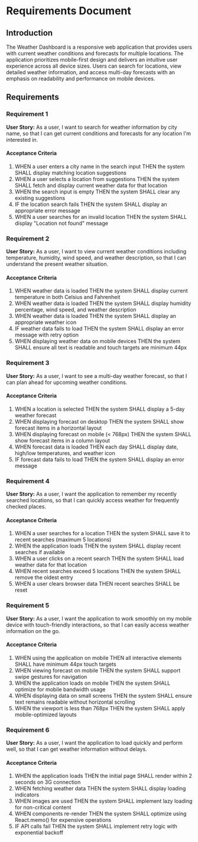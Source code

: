 # Requirements Document

## Introduction

The Weather Dashboard is a responsive web application that provides users with current weather conditions and forecasts for multiple locations. The application prioritizes mobile-first design and delivers an intuitive user experience across all device sizes. Users can search for locations, view detailed weather information, and access multi-day forecasts with an emphasis on readability and performance on mobile devices.

## Requirements

### Requirement 1

**User Story:** As a user, I want to search for weather information by city name, so that I can get current conditions and forecasts for any location I'm interested in.

#### Acceptance Criteria

1. WHEN a user enters a city name in the search input THEN the system SHALL display matching location suggestions
2. WHEN a user selects a location from suggestions THEN the system SHALL fetch and display current weather data for that location
3. WHEN the search input is empty THEN the system SHALL clear any existing suggestions
4. IF the location search fails THEN the system SHALL display an appropriate error message
5. WHEN a user searches for an invalid location THEN the system SHALL display "Location not found" message

### Requirement 2

**User Story:** As a user, I want to view current weather conditions including temperature, humidity, wind speed, and weather description, so that I can understand the present weather situation.

#### Acceptance Criteria

1. WHEN weather data is loaded THEN the system SHALL display current temperature in both Celsius and Fahrenheit
2. WHEN weather data is loaded THEN the system SHALL display humidity percentage, wind speed, and weather description
3. WHEN weather data is loaded THEN the system SHALL display an appropriate weather icon
4. IF weather data fails to load THEN the system SHALL display an error message with retry option
5. WHEN displaying weather data on mobile devices THEN the system SHALL ensure all text is readable and touch targets are minimum 44px

### Requirement 3

**User Story:** As a user, I want to see a multi-day weather forecast, so that I can plan ahead for upcoming weather conditions.

#### Acceptance Criteria

1. WHEN a location is selected THEN the system SHALL display a 5-day weather forecast
2. WHEN displaying forecast on desktop THEN the system SHALL show forecast items in a horizontal layout
3. WHEN displaying forecast on mobile (< 768px) THEN the system SHALL show forecast items in a column layout
4. WHEN forecast data is loaded THEN each day SHALL display date, high/low temperatures, and weather icon
5. IF forecast data fails to load THEN the system SHALL display an error message

### Requirement 4

**User Story:** As a user, I want the application to remember my recently searched locations, so that I can quickly access weather for frequently checked places.

#### Acceptance Criteria

1. WHEN a user searches for a location THEN the system SHALL save it to recent searches (maximum 5 locations)
2. WHEN the application loads THEN the system SHALL display recent searches if available
3. WHEN a user clicks on a recent search THEN the system SHALL load weather data for that location
4. WHEN recent searches exceed 5 locations THEN the system SHALL remove the oldest entry
5. WHEN a user clears browser data THEN recent searches SHALL be reset

### Requirement 5

**User Story:** As a user, I want the application to work smoothly on my mobile device with touch-friendly interactions, so that I can easily access weather information on the go.

#### Acceptance Criteria

1. WHEN using the application on mobile THEN all interactive elements SHALL have minimum 44px touch targets
2. WHEN viewing forecast on mobile THEN the system SHALL support swipe gestures for navigation
3. WHEN the application loads on mobile THEN the system SHALL optimize for mobile bandwidth usage
4. WHEN displaying data on small screens THEN the system SHALL ensure text remains readable without horizontal scrolling
5. WHEN the viewport is less than 768px THEN the system SHALL apply mobile-optimized layouts

### Requirement 6

**User Story:** As a user, I want the application to load quickly and perform well, so that I can get weather information without delays.

#### Acceptance Criteria

1. WHEN the application loads THEN the initial page SHALL render within 2 seconds on 3G connection
2. WHEN fetching weather data THEN the system SHALL display loading indicators
3. WHEN images are used THEN the system SHALL implement lazy loading for non-critical content
4. WHEN components re-render THEN the system SHALL optimize using React.memo() for expensive operations
5. IF API calls fail THEN the system SHALL implement retry logic with exponential backoff